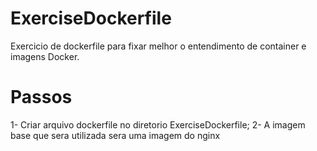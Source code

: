 # ExerciseDockerfile

Exercicio de dockerfile para fixar melhor o 
entendimento de container e imagens Docker.

# Passos

 1- Criar arquivo dockerfile no diretorio 
 ExerciseDockerfile;
 2- A imagem base que sera utilizada sera
 uma imagem do nginx
 
